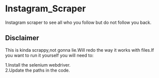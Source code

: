 # Instagram_Scraper
Instagram scraper to see all who you follow but do not follow you back.


## Disclaimer 

This is kinda scrappy,not gonna lie.Will redo the way it works with files.If you want to run it yourself you will need to:
 
1.Install the selenium webdriver.\
2.Update the paths in the code.
